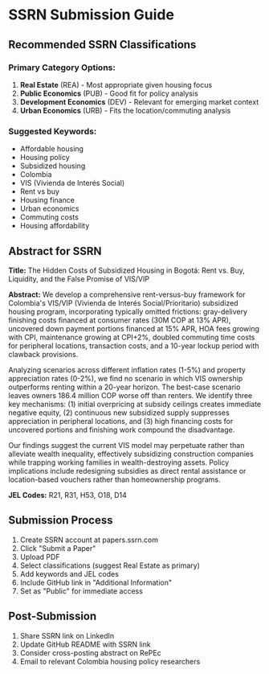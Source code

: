 # SSRN Submission Guide

## Recommended SSRN Classifications

### Primary Category Options:
1. **Real Estate** (REA) - Most appropriate given housing focus
2. **Public Economics** (PUB) - Good fit for policy analysis
3. **Development Economics** (DEV) - Relevant for emerging market context
4. **Urban Economics** (URB) - Fits the location/commuting analysis

### Suggested Keywords:
- Affordable housing
- Housing policy
- Subsidized housing
- Colombia
- VIS (Vivienda de Interés Social)
- Rent vs buy
- Housing finance
- Urban economics
- Commuting costs
- Housing affordability

## Abstract for SSRN

**Title:** The Hidden Costs of Subsidized Housing in Bogotá: Rent vs. Buy, Liquidity, and the False Promise of VIS/VIP

**Abstract:**
We develop a comprehensive rent-versus-buy framework for Colombia's VIS/VIP (Vivienda de Interés Social/Prioritario) subsidized housing program, incorporating typically omitted frictions: gray-delivery finishing costs financed at consumer rates (30M COP at 13% APR), uncovered down payment portions financed at 15% APR, HOA fees growing with CPI, maintenance growing at CPI+2%, doubled commuting time costs for peripheral locations, transaction costs, and a 10-year lockup period with clawback provisions. 

Analyzing scenarios across different inflation rates (1-5%) and property appreciation rates (0-2%), we find no scenario in which VIS ownership outperforms renting within a 20-year horizon. The best-case scenario leaves owners 186.4 million COP worse off than renters. We identify three key mechanisms: (1) initial overpricing at subsidy ceilings creates immediate negative equity, (2) continuous new subsidized supply suppresses appreciation in peripheral locations, and (3) high financing costs for uncovered portions and finishing work compound the disadvantage.

Our findings suggest the current VIS model may perpetuate rather than alleviate wealth inequality, effectively subsidizing construction companies while trapping working families in wealth-destroying assets. Policy implications include redesigning subsidies as direct rental assistance or location-based vouchers rather than homeownership programs.

**JEL Codes:** R21, R31, H53, O18, D14

## Submission Process

1. Create SSRN account at papers.ssrn.com
2. Click "Submit a Paper"
3. Upload PDF
4. Select classifications (suggest Real Estate as primary)
5. Add keywords and JEL codes
6. Include GitHub link in "Additional Information"
7. Set as "Public" for immediate access

## Post-Submission

1. Share SSRN link on LinkedIn
2. Update GitHub README with SSRN link
3. Consider cross-posting abstract on RePEc
4. Email to relevant Colombia housing policy researchers